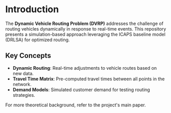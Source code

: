 
# Introduction

The **Dynamic Vehicle Routing Problem (DVRP)** addresses the challenge of routing vehicles dynamically in response to real-time events. This repository presents a simulation-based approach leveraging the ICAPS baseline model (DRLSA) for optimized routing.

## Key Concepts
- **Dynamic Routing**: Real-time adjustments to vehicle routes based on new data.
- **Travel Time Matrix**: Pre-computed travel times between all points in the network.
- **Demand Models**: Simulated customer demand for testing routing strategies.

For more theoretical background, refer to the project's main paper.
